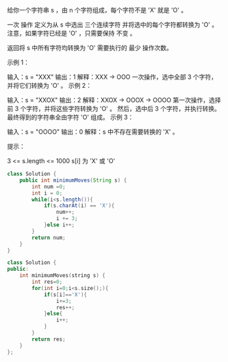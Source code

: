 给你一个字符串 s ，由 n 个字符组成，每个字符不是 'X' 就是 'O' 。

一次 操作 定义为从 s 中选出 三个连续字符 并将选中的每个字符都转换为 'O' 。注意，如果字符已经是 'O' ，只需要保持 不变 。

返回将 s 中所有字符均转换为 'O' 需要执行的 最少 操作次数。

 

示例 1：

输入：s = "XXX"
输出：1
解释：XXX -> OOO
一次操作，选中全部 3 个字符，并将它们转换为 'O' 。
示例 2：

输入：s = "XXOX"
输出：2
解释：XXOX -> OOOX -> OOOO
第一次操作，选择前 3 个字符，并将这些字符转换为 'O' 。
然后，选中后 3 个字符，并执行转换。最终得到的字符串全由字符 'O' 组成。
示例 3：

输入：s = "OOOO"
输出：0
解释：s 中不存在需要转换的 'X' 。


提示：

3 <= s.length <= 1000
s[i] 为 'X' 或 'O'

```java
class Solution {
    public int minimumMoves(String s) {
        int num =0;
        int i = 0;
        while(i<s.length()){
            if(s.charAt(i) == 'X'){
                num++;
                i += 3;
            }else i++;
        }
        return num;
    }
}
```

```c++
class Solution {
public:
    int minimumMoves(string s) {
        int res=0;
        for(int i=0;i<s.size();){
            if(s[i]=='X'){
                i+=3;
                res++;
            }else{
                i++;
            }
        }
        return res;
    }
};
```

